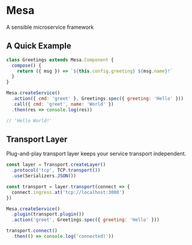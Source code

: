 # Mesa

A sensible microservice framework

## A Quick Example

```js
class Greetings extends Mesa.Component {
  compose() {
    return ({ msg }) => `${this.config.greeting} ${msg.name}!`
  }
}

Mesa.createService()
  .action({ cmd: 'greet' }, Greetings.spec({ greeting: 'Hello' }))
  .call({ cmd: 'greet', name: 'World' })
  .then(res => console.log(res))

// 'Hello World!'
```

## Transport Layer

Plug-and-play transport layer keeps your service transport independent.

```js
const layer = Transport.createLayer()
  .protocol('tcp', TCP.transport())
  .use(Serializers.JSON())

const transport = layer.transport(connect => {
  connect.ingress.at('tcp://localhost:3000')
})

Mesa.createService()
  .plugin(transport.plugin())
  .action('greet', Greetings.spec({ greeting: 'Hello' }))

transport.connect()
  .then(() => console.log('connected!'))
```
